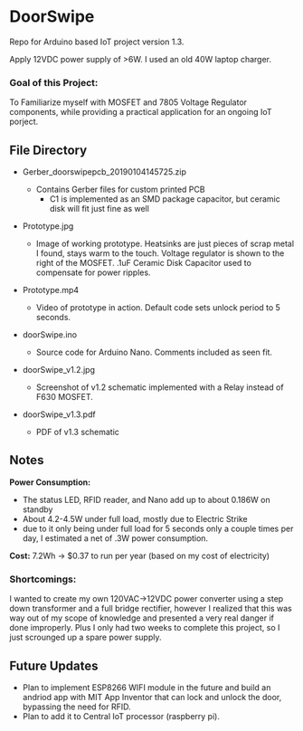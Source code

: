 # DoorSwipe
Repo for Arduino based IoT project version 1.3.

Apply 12VDC power supply of >6W. I used an old 40W laptop charger.

### Goal of this Project:
To Familiarize myself with MOSFET and 7805 Voltage Regulator components, while providing a practical application for an ongoing IoT porject.


## File Directory
 - Gerber_doorswipepcb_20190104145725.zip
   - Contains Gerber files for custom printed PCB
     - C1 is implemented as an SMD package capacitor, but ceramic disk will fit just fine as well
 
 - Prototype.jpg
   - Image of working prototype. Heatsinks are just pieces of scrap metal I found, stays warm to the touch. Voltage regulator is shown to      the right of the MOSFET. .1uF Ceramic Disk Capacitor used to compensate for power ripples.
   
 - Prototype.mp4
   - Video of prototype in action. Default code sets unlock period to 5 seconds.
   
 - doorSwipe.ino
   - Source code for Arduino Nano. Comments included as seen fit.
   
 - doorSwipe_v1.2.jpg
   - Screenshot of v1.2 schematic implemented with a Relay instead of F630 MOSFET.
   
 - doorSwipe_v1.3.pdf
   - PDF of v1.3 schematic


## Notes
**Power Consumption:**
 - The status LED, RFID reader, and Nano add up to about 0.186W on standby
 - About 4.2-4.5W under full load, mostly due to Electric Strike
 - due to it only being under full load for 5 seconds only a couple times per day, I estimated a net of .3W power consumption.
 
 **Cost:** 7.2Wh -> $0.37 to run per year (based on my cost of electricity)
 
 ### Shortcomings:
 I wanted to create my own 120VAC->12VDC power converter using a step down transformer and a full bridge rectifier, however I realized that this was way out of my scope of knowledge and presented a very real danger if done improperly. Plus I only had two weeks to complete this project, so I just scrounged up a spare power supply.


## Future Updates
 - Plan to implement ESP8266 WIFI module in the future and build an andriod app with MIT App Inventor that can lock and unlock the door, bypassing the need for RFID.
 - Plan to add it to Central IoT processor (raspberry pi).
